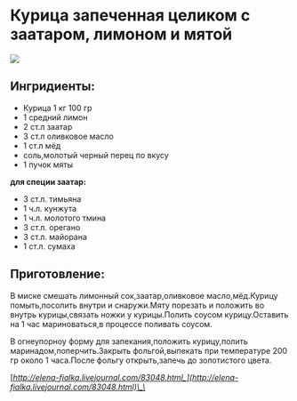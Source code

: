# Курица запеченная целиком с заатаром, лимоном и мятой

![](https://s-media-cache-ak0.pinimg.com/564x/b1/d8/95/b1d895c0dc7202e9955c7f6fca6a3229.jpg)

## Ингридиенты:

* Курица 1 кг 100 гр
* 1 средний лимон
* 2 ст.л заатар
* 3 ст.л оливковое масло
* 1 ст.л мёд
* соль,молотый черный перец по вкусу
* 1 пучок мяты

**для специи заатар:**

* 3 ст.л. тимьяна
* 1 ч.л. кунжута
* 1 ч.л. молотого тмина
* 3 ст.л. орегано
* 3 ст.л. майорана
* 1 ст.л. сумаха

## Приготовление:

В миске смешать лимонный сок,заатар,оливковое масло,мёд.Курицу помыть,посолить внутри и снаружи.Мяту порезать и положить во внутрь курицы,связать ножки у курицы.Полить соусом курицу.Оставить на 1 час мариноваться,в процессе поливать соусом.

В огнеупорноу форму для запекания,положить курицу,полить маринадом,поперчить.Закрыть фольгой,выпекать при температуре 200 гр около 1 часа.После фольгу открыть,запечь до золотистого цвета.

[_http://elena-fialka.livejournal.com/83048.html_](http://elena-fialka.livejournal.com/83048.html)\_\_

